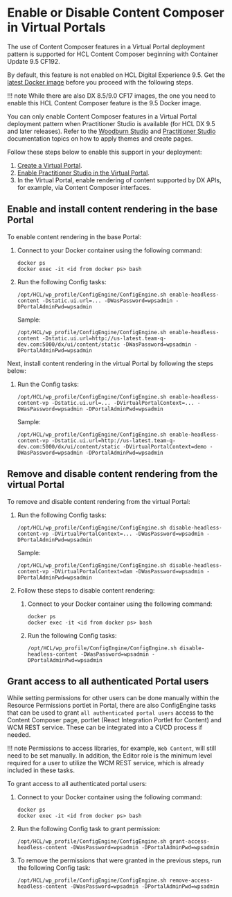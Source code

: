 # Enable or Disable Content Composer in Virtual Portals

The use of Content Composer features in a Virtual Portal deployment pattern is supported for HCL Content Composer beginning with Container Update 9.5 CF192.

By default, this feature is not enabled on HCL Digital Experience 9.5. Get the [latest Docker image](../../../deployment/install/container/image_list.md) before you proceed with the following steps.

!!! note
     While there are also DX 8.5/9.0 CF17 images, the one you need to enable this HCL Content Composer feature is the 9.5 Docker image.

You can only enable Content Composer features in a Virtual Portal deployment pattern when Practitioner Studio is available \(for HCL DX 9.5 and later releases\). Refer to the [Woodburn Studio](../../../build_sites/woodburn_studio/index.md) and [Practitioner Studio](../../../build_sites/practitioner_studio/index.md) documentation topics on how to apply themes and create pages.

Follow these steps below to enable this support in your deployment:

1.  [Create a Virtual Portal](../../../build_sites/virtual_portal/adm_vp_task/vp_adm_task/create_vp/index.md).
2.  [Enable Practitioner Studio in the Virtual Portal](../../../build_sites/practitioner_studio/working_with_ps/enable_prac_studio.md).
3.  In the Virtual Portal, enable rendering of content supported by DX APIs, for example, via Content Composer interfaces.

## Enable and install content rendering in the base Portal

To enable content rendering in the base Portal:

1.  Connect to your Docker container using the following command:

    ```
    docker ps
    docker exec -it <id from docker ps> bash
    ```

2.  Run the following Config tasks:

    ```
    /opt/HCL/wp_profile/ConfigEngine/ConfigEngine.sh enable-headless-content -Dstatic.ui.url=... -DWasPassword=wpsadmin -DPortalAdminPwd=wpsadmin
    ```

    Sample:

    ```
    /opt/HCL/wp_profile/ConfigEngine/ConfigEngine.sh enable-headless-content -Dstatic.ui.url=http://us-latest.team-q-dev.com:5000/dx/ui/content/static -DWasPassword=wpsadmin -DPortalAdminPwd=wpsadmin
    ```


Next, install content rendering in the virtual Portal by following the steps below:

1.  Run the Config tasks:

    ```
    /opt/HCL/wp_profile/ConfigEngine/ConfigEngine.sh enable-headless-content-vp -Dstatic.ui.url=... -DVirtualPortalContext=... -DWasPassword=wpsadmin -DPortalAdminPwd=wpsadmin
    ```

    Sample:

    ```
    /opt/HCL/wp_profile/ConfigEngine/ConfigEngine.sh enable-headless-content-vp -Dstatic.ui.url=http://us-latest.team-q-dev.com:5000/dx/ui/content/static -DVirtualPortalContext=demo -DWasPassword=wpsadmin -DPortalAdminPwd=wpsadmin
    ```


## Remove and disable content rendering from the virtual Portal

To remove and disable content rendering from the virtual Portal:

1.  Run the following Config tasks:

    ```
    /opt/HCL/wp_profile/ConfigEngine/ConfigEngine.sh disable-headless-content-vp -DVirtualPortalContext=... -DWasPassword=wpsadmin -DPortalAdminPwd=wpsadmin
    ```

    Sample:

    ```
    /opt/HCL/wp_profile/ConfigEngine/ConfigEngine.sh disable-headless-content-vp -DVirtualPortalContext=dam -DWasPassword=wpsadmin -DPortalAdminPwd=wpsadmin
    ```

2.  Follow these steps to disable content rendering:

    1.  Connect to your Docker container using the following command:

        ```
        docker ps
        docker exec -it <id from docker ps> bash
        ```

    2.  Run the following Config tasks:

        ```
        /opt/HCL/wp_profile/ConfigEngine/ConfigEngine.sh disable-headless-content -DWasPassword=wpsadmin -DPortalAdminPwd=wpsadmin
        ```


## Grant access to all authenticated Portal users

While setting permissions for other users can be done manually within the Resource Permissions portlet in Portal, there are also ConfigEngine tasks that can be used to grant `all authenticated portal users` access to the Content Composer page, portlet \(React Integration Portlet for Content\) and WCM REST service. These can be integrated into a CI/CD process if needed.

!!! note
     Permissions to access libraries, for example, `Web Content`, will still need to be set manually. In addition, the Editor role is the minimum level required for a user to utilize the WCM REST service, which is already included in these tasks.

To grant access to all authenticated portal users:

1.  Connect to your Docker container using the following command:

    ```
    docker ps
    docker exec -it <id from docker ps> bash
    ```

2.  Run the following Config task to grant permission:

    ```
    /opt/HCL/wp_profile/ConfigEngine/ConfigEngine.sh grant-access-headless-content -DWasPassword=wpsadmin -DPortalAdminPwd=wpsadmin
    ```

3.  To remove the permissions that were granted in the previous steps, run the following Config task:

    ```
    /opt/HCL/wp_profile/ConfigEngine/ConfigEngine.sh remove-access-headless-content -DWasPassword=wpsadmin -DPortalAdminPwd=wpsadmin
    ```



